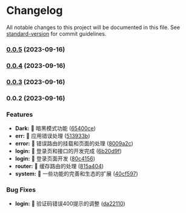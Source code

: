 # Changelog

All notable changes to this project will be documented in this file. See [standard-version](https://github.com/conventional-changelog/standard-version) for commit guidelines.

### [0.0.5](https://github.com/WenReq/v3-admin/compare/v0.0.4...v0.0.5) (2023-09-16)

### [0.0.4](https://github.com/WenReq/v3-admin/compare/v0.0.3...v0.0.4) (2023-09-16)

### [0.0.3](https://github.com/WenReq/v3-admin/compare/v0.0.2...v0.0.3) (2023-09-16)

### 0.0.2 (2023-09-16)


### Features

* **Dark:** 🚀 暗黑模式功能 ([65400ce](https://github.com/WenReq/v3-admin/commit/65400ce25f6ad75f45ff45bcd5149ec61746fad9))
* **err:** 🚀 应用错误处理 ([513933b](https://github.com/WenReq/v3-admin/commit/513933ba5486bdfb563e85d50bc13c4d1266f484))
* **error:** 🚀 错误路由的挂载和页面的处理 ([8009a2c](https://github.com/WenReq/v3-admin/commit/8009a2c4d16dab0f2e501d243b63e815db116bc5))
* **login:** 🚀 登录页和接口的开发完成 ([6b20d9f](https://github.com/WenReq/v3-admin/commit/6b20d9fe36a128f9c3277e01ce9ab436021e1d68))
* **login:** 🚀 登录页面开发 ([80c4156](https://github.com/WenReq/v3-admin/commit/80c415607d63ded4590678ec8b9e7ef189e12e89))
* **router:** 🚀 缓存路由的处理 ([815a404](https://github.com/WenReq/v3-admin/commit/815a4045d76ea212a0ce28e3e12e8a78d1acad34))
* **system:** 🚀 一些功能的完善和生态的扩展 ([40cf597](https://github.com/WenReq/v3-admin/commit/40cf597c14cf951d047906f3557aca677bf1c67a))


### Bug Fixes

* **login:** 🧩 验证码错误400提示的调整 ([da22110](https://github.com/WenReq/v3-admin/commit/da22110b1c13bf82aa62803228f5147ce868a565))
